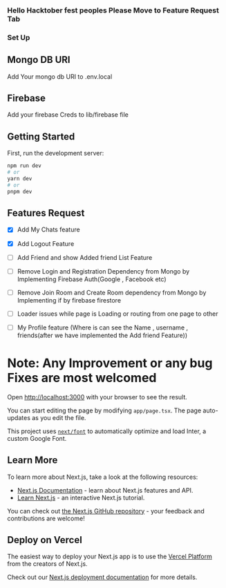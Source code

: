 ### Hello Hacktober fest peoples Please Move to Feature Request Tab 

### Set Up

## Mongo DB URI 

Add Your mongo db URI to .env.local

## Firebase 

Add your firebase Creds to lib/firebase file

## Getting Started

First, run the development server:

```bash
npm run dev
# or
yarn dev
# or
pnpm dev
```

## Features Request

- [x] Add My Chats feature
- [x] Add Logout Feature
- [ ] Add Friend and show Added friend List Feature
- [ ] Remove Login and Registration Dependency from Mongo by Implementing Firebase Auth(Google , Facebook etc)
- [ ] Remove Join Room and Create Room dependency from Mongo by Implementing if by firebase firestore
- [ ] Loader issues while page is Loading or routing from one page to other
- [ ] My Profile feature (Where is can see the Name , username , friends(after we have implemented the Add friend Feature))


# Note: Any Improvement or any bug Fixes are most welcomed

Open [http://localhost:3000](http://localhost:3000) with your browser to see the result.

You can start editing the page by modifying `app/page.tsx`. The page auto-updates as you edit the file.

This project uses [`next/font`](https://nextjs.org/docs/basic-features/font-optimization) to automatically optimize and load Inter, a custom Google Font.

## Learn More

To learn more about Next.js, take a look at the following resources:

- [Next.js Documentation](https://nextjs.org/docs) - learn about Next.js features and API.
- [Learn Next.js](https://nextjs.org/learn) - an interactive Next.js tutorial.

You can check out [the Next.js GitHub repository](https://github.com/vercel/next.js/) - your feedback and contributions are welcome!

## Deploy on Vercel

The easiest way to deploy your Next.js app is to use the [Vercel Platform](https://vercel.com/new?utm_medium=default-template&filter=next.js&utm_source=create-next-app&utm_campaign=create-next-app-readme) from the creators of Next.js.

Check out our [Next.js deployment documentation](https://nextjs.org/docs/deployment) for more details.
